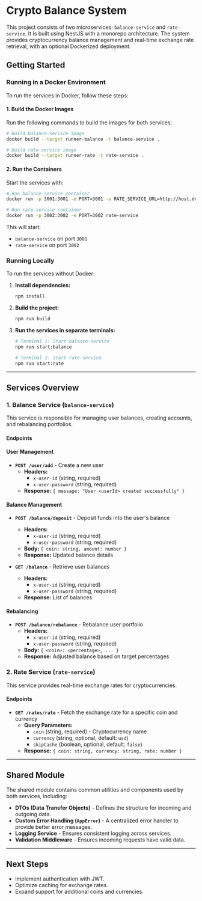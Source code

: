 # Crypto Balance System

This project consists of two microservices: `balance-service` and `rate-service`. It is built using NestJS with a monorepo architecture. The system provides cryptocurrency balance management and real-time exchange rate retrieval, with an optional Dockerized deployment.

## **Getting Started**
### **Running in a Docker Environment**
To run the services in Docker, follow these steps:

#### **1. Build the Docker Images**
Run the following commands to build the images for both services:
```sh
# Build balance-service image
docker build --target runner-balance -t balance-service .

# Build rate-service image
docker build --target runner-rate -t rate-service .
```

#### **2. Run the Containers**
Start the services with:
```sh
# Run balance-service container
docker run -p 3001:3001 -e PORT=3001 -e RATE_SERVICE_URL=http://host.docker.internal:3002 balance-service

# Run rate-service container
docker run -p 3002:3002 -e PORT=3002 rate-service
```

This will start:
- `balance-service` on port `3001`
- `rate-service` on port `3002`

### **Running Locally**
To run the services without Docker:

1. **Install dependencies:**
   ```sh
   npm install
   ```
2. **Build the project:**
   ```sh
   npm run build
   ```
3. **Run the services in separate terminals:**
   ```sh
   # Terminal 1: Start balance-service
   npm run start:balance
   
   # Terminal 2: Start rate-service
   npm run start:rate
   ```

---
## **Services Overview**

### **1. Balance Service (`balance-service`)**
This service is responsible for managing user balances, creating accounts, and rebalancing portfolios.

#### **Endpoints**

#### **User Management**
- **`POST /user/add`** - Create a new user
  - **Headers:**
    - `x-user-id` (string, required)
    - `x-user-password` (string, required)
  - **Response:** `{ message: "User <userId> created successfully" }`

#### **Balance Management**
- **`POST /balance/deposit`** - Deposit funds into the user's balance
  - **Headers:**
    - `x-user-id` (string, required)
    - `x-user-password` (string, required)
  - **Body:** `{ coin: string, amount: number }`
  - **Response:** Updated balance details

- **`GET /balance`** - Retrieve user balances
  - **Headers:**
    - `x-user-id` (string, required)
    - `x-user-password` (string, required)
  - **Response:** List of balances

#### **Rebalancing**
- **`POST /balance/rebalance`** - Rebalance user portfolio
  - **Headers:**
    - `x-user-id` (string, required)
    - `x-user-password` (string, required)
  - **Body:** `{ <coin>: <percentage>, ... }`
  - **Response:** Adjusted balance based on target percentages

### **2. Rate Service (`rate-service`)**
This service provides real-time exchange rates for cryptocurrencies.

#### **Endpoints**
- **`GET /rates/rate`** - Fetch the exchange rate for a specific coin and currency
  - **Query Parameters:**
    - `coin` (string, required) - Cryptocurrency name
    - `currency` (string, optional, default: `usd`)
    - `skipCache` (boolean, optional, default: `false`)
  - **Response:** `{ coin: string, currency: string, rate: number }`

---
## **Shared Module**
The shared module contains common utilities and components used by both services, including:

- **DTOs (Data Transfer Objects)** - Defines the structure for incoming and outgoing data.
- **Custom Error Handling (`AppError`)** - A centralized error handler to provide better error messages.
- **Logging Service** - Ensures consistent logging across services.
- **Validation Middleware** - Ensures incoming requests have valid data.

---
## **Next Steps**
- Implement authentication with JWT.
- Optimize caching for exchange rates.
- Expand support for additional coins and currencies.

